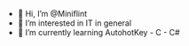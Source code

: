 - 👋 Hi, I’m @Miniflint
- 👀 I’m interested in IT in general
- 🌱 I’m currently learning AutohotKey - C - C#

<!---
Miniflint/Miniflint is a ✨ special ✨ repository because its `README.md` (this file) appears on your GitHub profile.
You can click the Preview link to take a look at your changes.
--->
